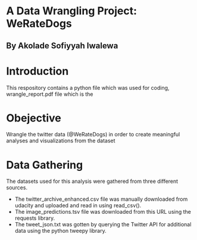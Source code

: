 # A Data Wrangling Project: WeRateDogs
## By Akolade Sofiyyah Iwalewa
# Introduction
This respository contains a python file which was used for coding, wrangle_report.pdf file which is the 
# Obejective
Wrangle the twitter data (@WeRateDogs) in order to create meaningful analyses and visualizations from the dataset
# Data Gathering
The datasets used for this analysis were gathered from three different sources.
- The twitter_archive_enhanced.csv file was manually downloaded from udacity and uploaded and read in using read_csv().
- The image_predictions.tsv file was downloaded from this URL using the requests library.
- The tweet_json.txt was gotten by querying the Twitter API for additional data using the python tweepy library.
